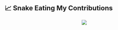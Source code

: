 ## 📈 Snake Eating My Contributions
<p align="center">
  <img src="https://raw.githubusercontent.com/YOUR_USERNAME/YOUR_USERNAME/output/snake.svg" />
</p>
